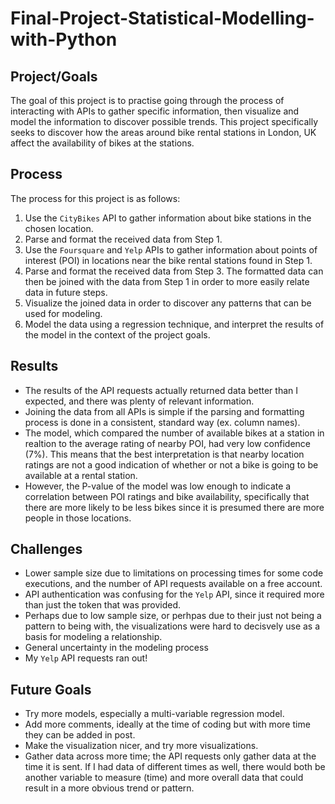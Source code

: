 # Final-Project-Statistical-Modelling-with-Python

## Project/Goals
The goal of this project is to practise going through the process of interacting with APIs to gather specific information, then visualize and model the information to discover possible trends. This project specifically seeks to discover how the areas around bike rental stations in London, UK affect the availability of bikes at the stations.

## Process
The process for this project is as follows:
1. Use the `CityBikes` API to gather information about bike stations in the chosen location.
2. Parse and format the received data from Step 1.
3. Use the `Foursquare` and `Yelp` APIs to gather information about points of interest (POI) in locations near the bike rental stations found in Step 1.
4. Parse and format the received data from Step 3. The formatted data can then be joined with the data from Step 1 in order to more easily relate data in future steps.
5. Visualize the joined data in order to discover any patterns that can be used for modeling.
6. Model the data using a regression technique, and interpret the results of the model in the context of the project goals.

## Results
- The results of the API requests actually returned data better than I expected, and there was plenty of relevant information.
- Joining the data from all APIs is simple if the parsing and formatting process is done in a consistent, standard way (ex. column names).
- The model, which compared the number of available bikes at a station in realtion to the average rating of nearby POI, had very low confidence (7%). This means that the best interpretation is that nearby location ratings are not a good indication of whether or not a bike is going to be available at a rental station.
- However, the P-value of the model was low enough to indicate a correlation between POI ratings and bike availability, specifically that there are more likely to be less bikes since it is presumed there are more people in those locations.

## Challenges 
- Lower sample size due to limitations on processing times for some code executions, and the number of API requests available on a free account.
- API authentication was confusing for the `Yelp` API, since it required more than just the token that was provided.
- Perhaps due to low sample size, or perhpas due to their just not being a pattern to being with, the visualizations were hard to decisvely use as a basis for modeling a relationship.
- General uncertainty in the modeling process
- My `Yelp` API requests ran out!

## Future Goals
- Try more models, especially a multi-variable regression model.
- Add more comments, ideally at the time of coding but with more time they can be added in post.
- Make the visualization nicer, and try more visualizations.
- Gather data across more time; the API requests only gather data at the time it is sent. If I had data of different times as well, there would both be another variable to measure (time) and more overall data that could result in a more obvious trend or pattern.
